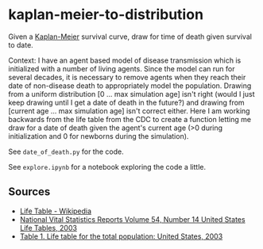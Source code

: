 # kaplan-meier-to-distribution

Given a [Kaplan-Meier](https://en.wikipedia.org/wiki/Kaplan%E2%80%93Meier_estimator) survival curve, draw for time of death given survival to date.

Context: I have an agent based model of disease transmission which is initialized with a number of living agents. Since the model can run for several decades, it is necessary to remove agents when they reach their date of non-disease death to appropriately model the population. Drawing from a uniform distribution [0 ... max simulation age] isn't right (would I just keep drawing until I get a date of death in the future?) and drawing from [current age ... max simulation age] isn't correct either. Here I am working backwards from the life table from the CDC to create a function letting me draw for a date of death given the agent's current age (>0 during initialization and 0 for newborns during the simulation).

See `date_of_death.py` for the code.

See `explore.ipynb` for a notebook exploring the code a little.

## Sources

- [Life Table - Wikipedia](https://en.wikipedia.org/wiki/Life_table)
- [National Vital Statistics Reports Volume 54, Number 14 United States Life Tables, 2003](https://www.cdc.gov/nchs/data/nvsr/nvsr54/nvsr54_14.pdf)
- [Table 1. Life table for the total population: United States, 2003](https://ftp.cdc.gov/pub/Health_Statistics/NCHS/Publications/NVSR/54_14/)
